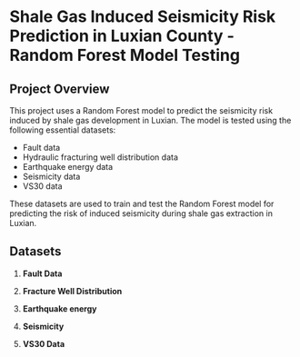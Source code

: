 # Shale Gas Induced Seismicity Risk Prediction in Luxian County - Random Forest Model Testing

## Project Overview

This project uses a Random Forest model to predict the seismicity risk induced by shale gas development in Luxian. The model is tested using the following essential datasets:

- Fault data
- Hydraulic fracturing well distribution data
- Earthquake energy data
- Seismicity data
- VS30 data

These datasets are used to train and test the Random Forest model for predicting the risk of induced seismicity during shale gas extraction in Luxian.

## Datasets

1. **Fault Data**

2. **Fracture Well Distribution**

3. **Earthquake energy**

4. **Seismicity**

5. **VS30 Data**